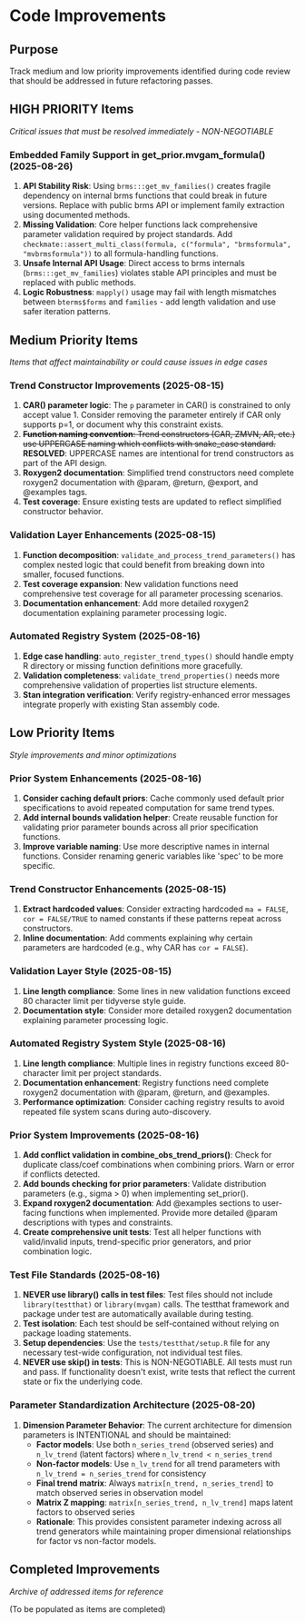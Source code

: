 # Code Improvements

## Purpose
Track medium and low priority improvements identified during code review that should be addressed in future refactoring passes.

## HIGH PRIORITY Items
*Critical issues that must be resolved immediately - NON-NEGOTIABLE*

### Embedded Family Support in get_prior.mvgam_formula() (2025-08-26)
1. **API Stability Risk**: Using `brms:::get_mv_families()` creates fragile dependency on internal brms functions that could break in future versions. Replace with public brms API or implement family extraction using documented methods.
2. **Missing Validation**: Core helper functions lack comprehensive parameter validation required by project standards. Add `checkmate::assert_multi_class(formula, c("formula", "brmsformula", "mvbrmsformula"))` to all formula-handling functions.
3. **Unsafe Internal API Usage**: Direct access to brms internals (`brms:::get_mv_families`) violates stable API principles and must be replaced with public methods.
4. **Logic Robustness**: `mapply()` usage may fail with length mismatches between `bterms$forms` and `families` - add length validation and use safer iteration patterns.

## Medium Priority Items
*Items that affect maintainability or could cause issues in edge cases*

### Trend Constructor Improvements (2025-08-15)
1. **CAR() parameter logic**: The `p` parameter in CAR() is constrained to only accept value 1. Consider removing the parameter entirely if CAR only supports p=1, or document why this constraint exists.
2. ~~**Function naming convention**: Trend constructors (CAR, ZMVN, AR, etc.) use UPPERCASE naming which conflicts with snake_case standard.~~ **RESOLVED**: UPPERCASE names are intentional for trend constructors as part of the API design.
3. **Roxygen2 documentation**: Simplified trend constructors need complete roxygen2 documentation with @param, @return, @export, and @examples tags.
4. **Test coverage**: Ensure existing tests are updated to reflect simplified constructor behavior.

### Validation Layer Enhancements (2025-08-15)
1. **Function decomposition**: `validate_and_process_trend_parameters()` has complex nested logic that could benefit from breaking down into smaller, focused functions.
2. **Test coverage expansion**: New validation functions need comprehensive test coverage for all parameter processing scenarios.
3. **Documentation enhancement**: Add more detailed roxygen2 documentation explaining parameter processing logic.

### Automated Registry System (2025-08-16)
1. **Edge case handling**: `auto_register_trend_types()` should handle empty R directory or missing function definitions more gracefully.
2. **Validation completeness**: `validate_trend_properties()` needs more comprehensive validation of properties list structure elements.
3. **Stan integration verification**: Verify registry-enhanced error messages integrate properly with existing Stan assembly code.

## Low Priority Items  
*Style improvements and minor optimizations*

### Prior System Enhancements (2025-08-16)
1. **Consider caching default priors**: Cache commonly used default prior specifications to avoid repeated computation for same trend types.
2. **Add internal bounds validation helper**: Create reusable function for validating prior parameter bounds across all prior specification functions.
3. **Improve variable naming**: Use more descriptive names in internal functions. Consider renaming generic variables like 'spec' to be more specific.

### Trend Constructor Enhancements (2025-08-15)
1. **Extract hardcoded values**: Consider extracting hardcoded `ma = FALSE`, `cor = FALSE/TRUE` to named constants if these patterns repeat across constructors.
2. **Inline documentation**: Add comments explaining why certain parameters are hardcoded (e.g., why CAR has `cor = FALSE`).

### Validation Layer Style (2025-08-15)
1. **Line length compliance**: Some lines in new validation functions exceed 80 character limit per tidyverse style guide.
2. **Documentation style**: Consider more detailed roxygen2 documentation explaining parameter processing logic.

### Automated Registry System Style (2025-08-16)
1. **Line length compliance**: Multiple lines in registry functions exceed 80-character limit per project standards.
2. **Documentation enhancement**: Registry functions need complete roxygen2 documentation with @param, @return, and @examples.
3. **Performance optimization**: Consider caching registry results to avoid repeated file system scans during auto-discovery.

### Prior System Improvements (2025-08-16)
1. **Add conflict validation in combine_obs_trend_priors()**: Check for duplicate class/coef combinations when combining priors. Warn or error if conflicts detected.
2. **Add bounds checking for prior parameters**: Validate distribution parameters (e.g., sigma > 0) when implementing set_prior().
3. **Expand roxygen2 documentation**: Add @examples sections to user-facing functions when implemented. Provide more detailed @param descriptions with types and constraints.
4. **Create comprehensive unit tests**: Test all helper functions with valid/invalid inputs, trend-specific prior generators, and prior combination logic.

### Test File Standards (2025-08-16)
1. **NEVER use library() calls in test files**: Test files should not include `library(testthat)` or `library(mvgam)` calls. The testthat framework and package under test are automatically available during testing.
2. **Test isolation**: Each test should be self-contained without relying on package loading statements.
3. **Setup dependencies**: Use the `tests/testthat/setup.R` file for any necessary test-wide configuration, not individual test files.
4. **NEVER use skip() in tests**: This is NON-NEGOTIABLE. All tests must run and pass. If functionality doesn't exist, write tests that reflect the current state or fix the underlying code.

### Parameter Standardization Architecture (2025-08-20)
1. **Dimension Parameter Behavior**: The current architecture for dimension parameters is INTENTIONAL and should be maintained:
   - **Factor models**: Use both `n_series_trend` (observed series) and `n_lv_trend` (latent factors) where `n_lv_trend < n_series_trend`
   - **Non-factor models**: Use `n_lv_trend` for all trend parameters with `n_lv_trend = n_series_trend` for consistency
   - **Final trend matrix**: Always `matrix[n_trend, n_series_trend]` to match observed series in observation model
   - **Matrix Z mapping**: `matrix[n_series_trend, n_lv_trend]` maps latent factors to observed series
   - **Rationale**: This provides consistent parameter indexing across all trend generators while maintaining proper dimensional relationships for factor vs non-factor models.

## Completed Improvements
*Archive of addressed items for reference*

(To be populated as items are completed)
